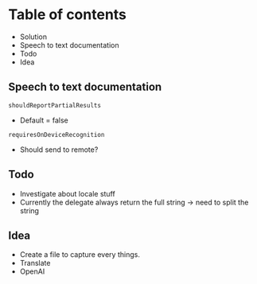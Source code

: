 # Table of contents
- Solution
- Speech to text documentation
- Todo
- Idea

## Speech to text documentation

`shouldReportPartialResults`
- Default = false

`requiresOnDeviceRecognition`
- Should send to remote?

## Todo

- Investigate about locale stuff
- Currently the delegate always return the full string -> need to split the string

## Idea

- Create a file to capture every things.
- Translate
- OpenAI
